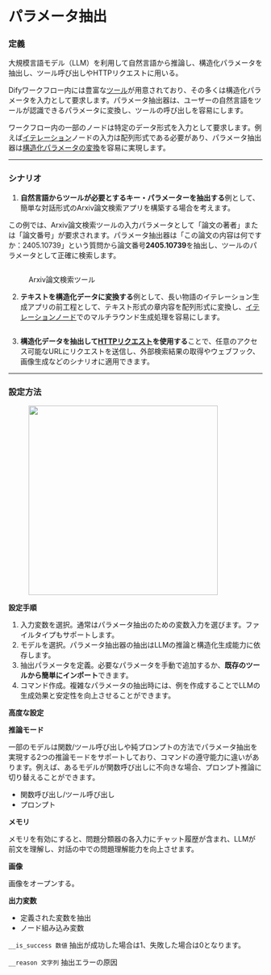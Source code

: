 # パラメータ抽出

### 定義

大規模言語モデル（LLM）を利用して自然言語から推論し、構造化パラメータを抽出し、ツール呼び出しやHTTPリクエストに用いる。

Difyワークフロー内には豊富な[ツール](../../tools.md)が用意されており、その多くは構造化パラメータを入力として要求します。パラメータ抽出器は、ユーザーの自然言語をツールが認識できるパラメータに変換し、ツールの呼び出しを容易にします。

ワークフロー内の一部のノードは特定のデータ形式を入力として要求します。例えば[イテレーション](iteration.md#ding-yi)ノードの入力は配列形式である必要があり、パラメータ抽出器は[構造化パラメータの変換](iteration.md#shi-li-1-chang-wen-zhang-die-dai-sheng-cheng-qi)を容易に実現します。

***

### シナリオ

1. **自然言語からツールが必要とするキー・パラメーターを抽出する**例として、簡単な対話形式のArxiv論文検索アプリを構築する場合を考えます。

この例では、Arxiv論文検索ツールの入力パラメータとして「論文の著者」または「論文番号」が要求されます。パラメータ抽出器は「この論文の内容は何ですか：2405.10739」という質問から論文番号**2405.10739**を抽出し、ツールのパラメータとして正確に検索します。

<figure><img src="https://assets-docs.dify.ai/dify-enterprise-mintlify/jp/guides/workflow/node/44217718acf8557dc6794d4591afce59.png" alt=""><figcaption><p>Arxiv論文検索ツール</p></figcaption></figure>

2. **テキストを構造化データに変換する**例として、長い物語のイテレーション生成アプリの前工程として、テキスト形式の章内容を配列形式に変換し、[イテレーションノード](iteration.md)でのマルチラウンド生成処理を容易にします。

<figure><img src="https://assets-docs.dify.ai/dify-enterprise-mintlify/jp/guides/workflow/node/4d59891b3d49ee2040ecfe50640b7292.png" alt=""><figcaption></figcaption></figure>

3. **構造化データを抽出して**[**HTTPリクエスト**](https://docs.dify.ai/v/ja-jp/guides/workflow/node/http\_request)**を使用する**ことで、任意のアクセス可能なURLにリクエストを送信し、外部検索結果の取得やウェブフック、画像生成などのシナリオに適用できます。

***

### 設定方法

<figure><img src="https://assets-docs.dify.ai/dify-enterprise-mintlify/jp/guides/workflow/node/560c5a6ddf9e496a9840670a2cad663e.png" alt="" width="375"><figcaption></figcaption></figure>

**設定手順**

1. 入力変数を選択。通常はパラメータ抽出のための変数入力を選びます。ファイルタイプもサポートします。
2. モデルを選択。パラメータ抽出器の抽出はLLMの推論と構造化生成能力に依存します。
3. 抽出パラメータを定義。必要なパラメータを手動で追加するか、**既存のツールから簡単にインポート**できます。
4. コマンド作成。複雑なパラメータの抽出時には、例を作成することでLLMの生成効果と安定性を向上させることができます。

**高度な設定**

**推論モード**

一部のモデルは関数/ツール呼び出しや純プロンプトの方法でパラメータ抽出を実現する2つの推論モードをサポートしており、コマンドの遵守能力に違いがあります。例えば、あるモデルが関数呼び出しに不向きな場合、プロンプト推論に切り替えることができます。

* 関数呼び出し/ツール呼び出し
* プロンプト

**メモリ**

メモリを有効にすると、問題分類器の各入力にチャット履歴が含まれ、LLMが前文を理解し、対話の中での問題理解能力を向上させます。

**画像**

画像をオープンする。

**出力変数**

* 定義された変数を抽出
* ノード組み込み変数

`__is_success 数値` 抽出が成功した場合は1、失敗した場合は0となります。

`__reason 文字列` 抽出エラーの原因

